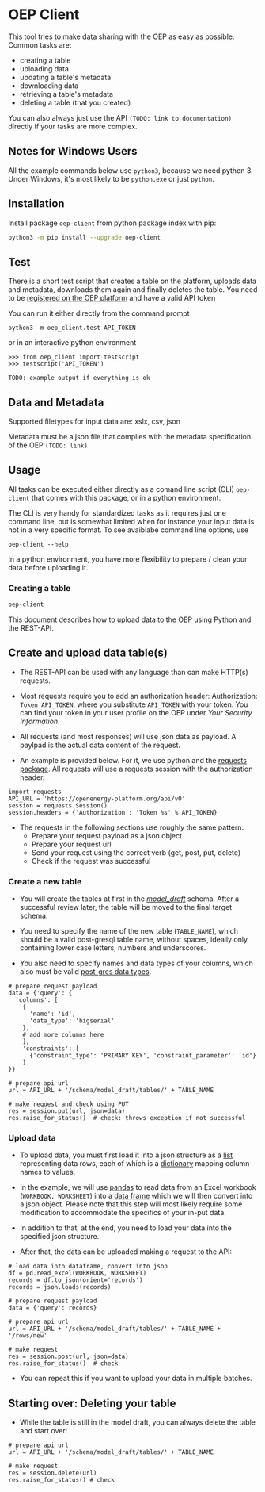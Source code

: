 # OEP Client

This tool tries to make data sharing with the OEP as easy as possible. Common tasks are:

* creating a table
* uploading data
* updating a table's metadata
* downloading data
* retrieving a table's metadata 
* deleting a table (that you created)

You can also always just use the API `(TODO: link to documentation)` directly if your tasks are more complex.  

## Notes for Windows Users

All the example commands below use `python3`, because we need python 3. Under Windows, it's most likely to be `python.exe` or just `python`.
 

## Installation

Install package `oep-client` from python package index with pip:

```bash
python3 -m pip install --upgrade oep-client
```

## Test

There is a short test script that creates a table on the platform, uploads data and metadata, downloads them again 
and finally deletes the table. You need to be [registered on the OEP platform](https://openenergy-platform.org/user/register) and have a valid API token

You can run it either directly from the command prompt

```
python3 -m oep_client.test API_TOKEN
```

or in an interactive python environment

```
>>> from oep_client import testscript
>>> testscript('API_TOKEN')
```

`TODO: example output if everything is ok`


## Data and Metadata

Supported filetypes for input data are: xslx, csv, json

Metadata must be a json file that complies with the metadata specification of the OEP `(TODO: link)` 

## Usage

All tasks can be executed either directly as a comand line script (CLI) `oep-client` that comes with this package, or in a python environment.

The CLI is very handy for standardized tasks as it requires just one command line, but is somewhat limited when for instance your input data is not in a very specific format.
To see avaiblabe command line options, use
```
oep-client --help
```

In a python environment, you have more flexibility to prepare / clean your data before uploading it.


### Creating a table

```bash
oep-client 
```




This document describes how to upload data to the [OEP](https://openenergy-platform.org "OEP") using Python and the REST-API.
## Create and upload data table(s)
* The REST-API can be used with any language than can make HTTP(s) requests.

* Most requests require you to add an authorization header: 
Authorization: `Token API_TOKEN`, where you substitute `API_TOKEN` with your token. You can find your token in your user profile on the OEP under _Your Security Information_.

* All requests (and most responses) will use json data as payload. A paylpad is the actual data content of the request.

* An example is provided below. For it, we use python and the [requests package](https://2.python-requests.org/en/master/ "Python request package"). All requests will use a requests session with the authorization header.

```
import requests
API_URL = 'https://openenergy-platform.org/api/v0'
session = requests.Session()
session.headers = {'Authorization': 'Token %s' % API_TOKEN}
``` 
* The requests in the following sections use roughly the same pattern: 
    * Prepare your request payload as a json object
    * Prepare your request url
    * Send your request using the correct verb (get, post, put, delete)
    * Check if the request was successful

### Create a new table
* You will create the tables at first in the [_model_draft_](https://openenergy-platform.org/dataedit/view/model_draft) schema. After a successful review later, the table will be moved to the final target schema.

* You need to specify the name of the new table (`TABLE_NAME`), which should be a valid
post-gresql table name, without spaces, ideally only containing lower case letters, numbers and underscores.

* You also need to specify names and data types of your columns, which also must be valid [post-gres data types](https://www.postgresql.org/docs/9.5/datatype.html "postgres data types").
```
# prepare request payload
data = {'query': {  
  'columns': [
    {
      'name': 'id',
      'data_type': 'bigserial'
    }, 
    # add more columns here
    ],
    'constraints': [
      {'constraint_type': 'PRIMARY KEY', 'constraint_parameter': 'id'}
    ]
}}

# prepare api url
url = API_URL + '/schema/model_draft/tables/' + TABLE_NAME

# make request and check using PUT
res = session.put(url, json=data)
res.raise_for_status()  # check: throws exception if not successful
```
### Upload data
* To upload data, you must first load it into a json structure as a [list](https://www.w3schools.com/python/python_lists.asp "python lists") representing data rows, each of which is a [dictionary](https://www.w3schools.com/python/python_dictionaries.asp "python dictionary") mapping column names to values.

* In the example, we will use [pandas](https://pypi.org/project/pandas/ "pandas") to read data from an Excel workbook (`WORKBOOK, WORKSHEET`) into a [data frame](https://pandas.pydata.org/pandas-docs/stable/reference/api/pandas.DataFrame.html "data frame") which we will then convert into a json object. Please note that this step will most likely require some modification to accommodate the specifics of your in-put data.

* In addition to that, at the end, you need to load your data into the specified json structure.

* After that, the data can be uploaded making a request to the API:
```
# load data into dataframe, convert into json
df = pd.read_excel(WORKBOOK, WORKSHEET)
records = df.to_json(orient='records')
records = json.loads(records)

# prepare request payload
data = {'query': records}

# prepare api url
url = API_URL + '/schema/model_draft/tables/' + TABLE_NAME + '/rows/new'

# make request
res = session.post(url, json=data)
res.raise_for_status()  # check
```
* You can repeat this if you want to upload your data in multiple batches.

## Starting over: Deleting your table
* While the table is still in the model draft, you can always delete the table and start over: 
```
# prepare api url
url = API_URL + '/schema/model_draft/tables/' + TABLE_NAME

# make request
res = session.delete(url)
res.raise_for_status() # check
````



